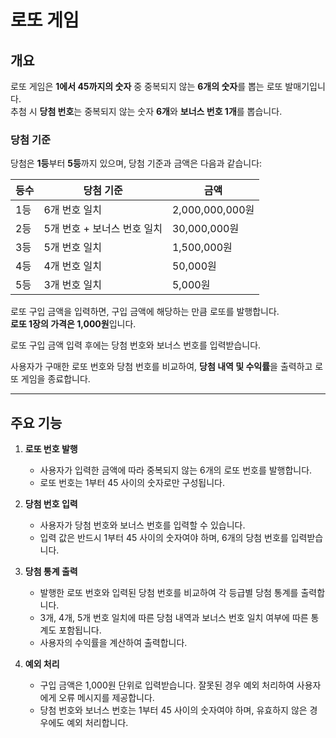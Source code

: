 # 로또 게임

## 개요
로또 게임은 **1에서 45까지의 숫자** 중 중복되지 않는 **6개의 숫자**를 뽑는 로또 발매기입니다.  
추첨 시 **당첨 번호**는 중복되지 않는 숫자 **6개**와 **보너스 번호 1개**를 뽑습니다.

### 당첨 기준
당첨은 **1등**부터 **5등**까지 있으며, 당첨 기준과 금액은 다음과 같습니다:

| 등수  | 당첨 기준                       | 금액                   |
|-------|---------------------------------|-----------------------|
| 1등   | 6개 번호 일치                  | 2,000,000,000원       |
| 2등   | 5개 번호 + 보너스 번호 일치    | 30,000,000원          |
| 3등   | 5개 번호 일치                  | 1,500,000원           |
| 4등   | 4개 번호 일치                  | 50,000원              |
| 5등   | 3개 번호 일치                  | 5,000원               |

로또 구입 금액을 입력하면, 구입 금액에 해당하는 만큼 로또를 발행합니다.  
**로또 1장의 가격은 1,000원**입니다.

로또 구입 금액 입력 후에는 당첨 번호와 보너스 번호를 입력받습니다.

사용자가 구매한 로또 번호와 당첨 번호를 비교하여, **당첨 내역 및 수익률**을 출력하고 로또 게임을 종료합니다.

---


## 주요 기능
1. **로또 번호 발행**
    - 사용자가 입력한 금액에 따라 중복되지 않는 6개의 로또 번호를 발행합니다.
    - 로또 번호는 1부터 45 사이의 숫자로만 구성됩니다.

2. **당첨 번호 입력**
    - 사용자가 당첨 번호와 보너스 번호를 입력할 수 있습니다.
    - 입력 값은 반드시 1부터 45 사이의 숫자여야 하며, 6개의 당첨 번호를 입력받습니다.

3. **당첨 통계 출력**
    - 발행한 로또 번호와 입력된 당첨 번호를 비교하여 각 등급별 당첨 통계를 출력합니다.
    - 3개, 4개, 5개 번호 일치에 따른 당첨 내역과 보너스 번호 일치 여부에 따른 통계도 포함됩니다.
    - 사용자의 수익률을 계산하여 출력합니다.

4. **예외 처리**
    - 구입 금액은 1,000원 단위로 입력받습니다. 잘못된 경우 예외 처리하여 사용자에게 오류 메시지를 제공합니다.
    - 당첨 번호와 보너스 번호는 1부터 45 사이의 숫자여야 하며, 유효하지 않은 경우에도 예외 처리합니다.
